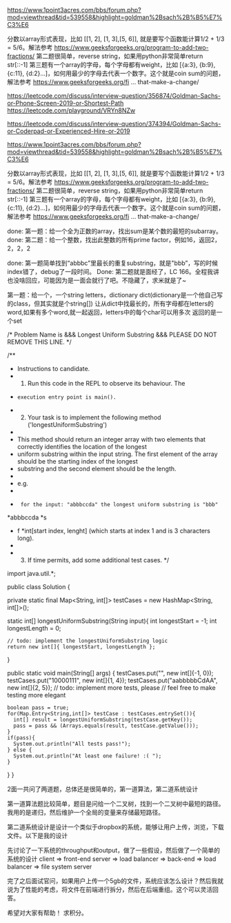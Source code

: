 https://www.1point3acres.com/bbs/forum.php?mod=viewthread&tid=539558&highlight=goldman%2Bsach%2B%B5%E7%C3%E6

分数以array形式表现，比如 [[1, 2], [‍‍‍‍‍‌‍‍‌‍‌‌‌‌‌‌‍‌1, 3],[5, 6]], 就是要写个函数能计算1/2 + 1/3 = 5/6。解法参考 https://www.geeksforgeeks.org/program-to-add-two-fractions/
第二题很简单，reverse string，如果用python非常简单return str[::-1]
第三题有一个array的字母，每个字母都有weight，比如 [{a:3}, {b:9}, {c:11}, {d:2}...]，如何用最少的字母去代表一个数字。这个就是coin sum的问题，解法参考 https://www.geeksforgeeks.org/fi ... that-make-a-change/


https://leetcode.com/discuss/interview-question/356874/Goldman-Sachs-or-Phone-Screen-2019-or-Shortest-Path
https://leetcode.com/playground/VRYn8NZw

https://leetcode.com/discuss/interview-question/374394/Goldman-Sachs-or-Coderpad-or-Experienced-Hire-or-2019


https://www.1point3acres.com/bbs/forum.php?mod=viewthread&tid=539558&highlight=goldman%2Bsach%2B%B5%E7%C3%E6

分数以array形式表现，比如 [[1, 2], [‍‍‍‍‍‌‍‍‌‍‌‌‌‌‌‌‍‌1, 3],[5, 6]], 就是要写个函数能计算1/2 + 1/3 = 5/6。解法参考 https://www.geeksforgeeks.org/program-to-add-two-fractions/
第二题很简单，reverse string，如果用python非常简单return str[::-1]
第三题有一个array的字母，每个字母都有weight，比如 [{a:3}, {b:9}, {c:11}, {d:2}...]，如何用最少的字母去代表一个数字。这个就是coin sum的问题，解法参考 https://www.geeksforgeeks.org/fi ... that-make-a-change/


done: 第一题：给一个全为正数的array，找出sum是某个数的最短的subarray。
done: 第二题：给一个整数，找出此整数的所有prime factor，例如16，返回2，2，2，2

done: 第一题简单找到“abbbc”里最长的重复substring，就是"bbb”，写的时候index错了，debug了一段时间。
Done: 第二题就是面经了，LC 166。全程我讲也没啥回应，可能因为是一面会就行了吧。不隐藏了，求米就是了~


第一题：给一个，一个string letters，dictionary dict(dictionary是一个他自己写的class，但其实就是个string[])
让从dict中找最长的，所有字母都在letters的word,如果有多个word,就一起返回，letters中的每个char可以用多次
返回的是一个set


/* Problem Name is &&& Longest Uniform Substring &&& PLEASE DO NOT REMOVE THIS LINE. */

/**
* Instructions to candidate.
*  1) Run this code in the REPL to observe its behaviour. The
*     execution entry point is main().
*  2) Your task is to implement the following method ('longestUniformSubstring')
*  
*  This method should return an integer array with two elements that correctly identifies the location of the longest
*  uniform substring within the input string. The first element of the array should be the starting index of the longest
*  substring and the second element should be the length.
*  
*  e.g.
*      
*      for the input: "abbbccda" the longest uniform substring is "bbb"
*abbbccda
*s
* f
*int[start index, lenght]
(which starts at index 1 and is 3 characters long).
*
*  3) If time permits, add some additional test cases.
*/

import java.util.*;

public class Solution {

  private static final Map<String, int[]> testCases = new HashMap<String, int[]>();

  static int[] longestUniformSubstring(String input){
    int longestStart = -1;
    int longestLength = 0;

    // todo: implement the longestUniformSubstring logic
    return new int[]{ longestStart, longestLength };
  }

  public static void main(String[] args) {
    testCases.put("", new int[]{-1, 0});
    testCases.put("10000111", new int[]{1, 4});
    testCases.put("aabbbbbCdAA", new int[]{2, 5});
    // todo: implement more tests, please
    // feel free to make testing more elegant

    boolean pass = true;
    for(Map.‍‍‍‍‍‌‍‍‌‍‌‌‌‌‌‌‍‌Entry<String,int[]> testCase : testCases.entrySet()){
      int[] result = longestUniformSubstring(testCase.getKey());
      pass = pass && (Arrays.equals(result, testCase.getValue()));
    }
    if(pass){
      System.out.println("All tests pass!");
    } else {
      System.out.println("At least one failure! :( ");
    }
  }
}


2面一共问了两道题，总体还是很简单的，第一道算法，第二道系统设计

第一道算法题比较简单，题目是问给一个二叉树，找到一个二叉树中最短的路径。我用的是递归，然后维护一个全局的变量来存储最短路径。

第二道系统设计是设计一个类似于dropbox的系统，能够让用户上传，浏览，下载文件。以下是我的设计

先讨论了一下系统的throughput和output，做了一些假设，然后做了一个简单的系统的设计
client => front-end server => load balancer => back-end => load balancer => file system server

完了之后面试官‍‍‍‍‍‌‍‍‌‍‌‌‌‌‌‌‍‌问，如果用户上传一个5gb的文件，系统应该怎么设计？然后我就说为了性能的考虑，将文件在前端进行拆分，然后在后端重组。这个可以灵活回答。

希望对大家有帮助！ 求积分。
